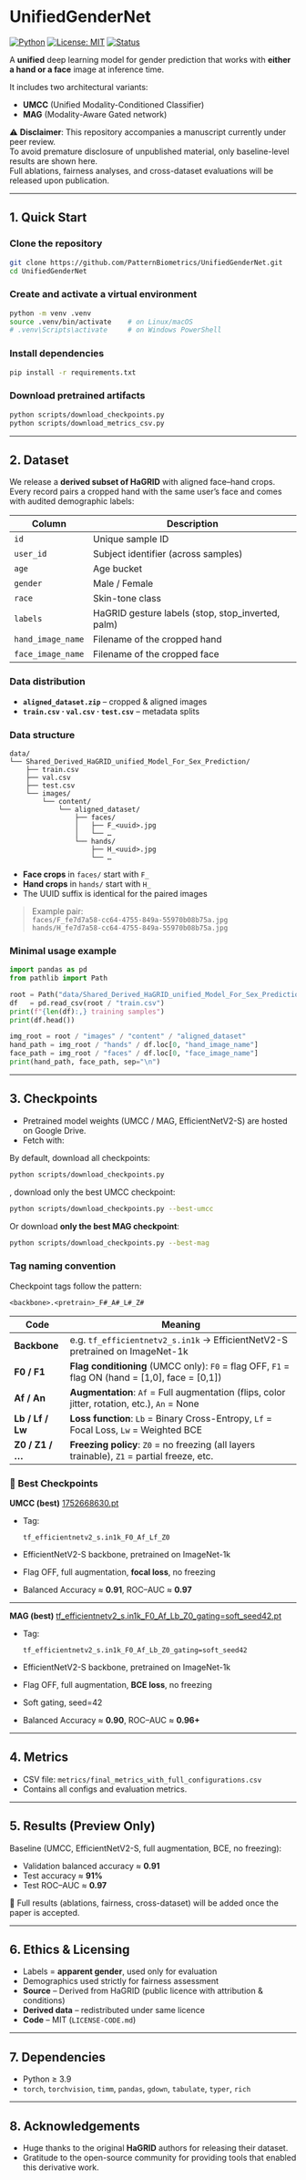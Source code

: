 # UnifiedGenderNet  
[![Python](https://img.shields.io/badge/python-3.9%2B-blue.svg)](https://www.python.org/)  [![License: MIT](https://img.shields.io/badge/License-MIT-green.svg)](LICENSE-CODE.md)  [![Status](https://img.shields.io/badge/status-under--review-yellow.svg)](#)  

A **unified** deep learning model for gender prediction that works with **either a hand or a face** image at inference time.  

It includes two architectural variants:
- **UMCC** (Unified Modality-Conditioned Classifier)  
- **MAG** (Modality-Aware Gated network)  

⚠️ **Disclaimer**: This repository accompanies a manuscript currently under peer review.  
To avoid premature disclosure of unpublished material, only baseline-level results are shown here.  
Full ablations, fairness analyses, and cross-dataset evaluations will be released upon publication.

---

## 1. Quick Start

### Clone the repository  

```bash
git clone https://github.com/PatternBiometrics/UnifiedGenderNet.git
cd UnifiedGenderNet
```

### Create and activate a virtual environment

```bash
python -m venv .venv
source .venv/bin/activate    # on Linux/macOS
# .venv\Scripts\activate     # on Windows PowerShell
```

### Install dependencies

```bash
pip install -r requirements.txt
```

### Download pretrained artifacts

```bash
python scripts/download_checkpoints.py
python scripts/download_metrics_csv.py
```

---

## 2. Dataset

We release a **derived subset of HaGRID** with aligned face–hand crops.  
Every record pairs a cropped hand with the same user’s face and comes with audited demographic labels:

| Column            | Description                               |
|-------------------|-------------------------------------------|
| `id`              | Unique sample ID                          |
| `user_id`         | Subject identifier (across samples)       |
| `age`             | Age bucket                                |
| `gender`          | Male / Female                             |
| `race`            | Skin-tone class                           |
| `labels`          | HaGRID gesture labels (stop, stop_inverted, palm) |
| `hand_image_name` | Filename of the cropped hand              |
| `face_image_name` | Filename of the cropped face              |

### Data distribution

* **`aligned_dataset.zip`** – cropped & aligned images  
* **`train.csv` · `val.csv` · `test.csv`** – metadata splits  

### Data structure

```
data/
└── Shared_Derived_HaGRID_unified_Model_For_Sex_Prediction/
    ├── train.csv
    ├── val.csv
    ├── test.csv
    └── images/
        └── content/
            └── aligned_dataset/
                ├── faces/
                │   ├── F_<uuid>.jpg
                │   └── …
                └── hands/
                    ├── H_<uuid>.jpg
                    └── …
```

* **Face crops** in `faces/` start with `F_`  
* **Hand crops** in `hands/` start with `H_`  
* The UUID suffix is identical for the paired images  

> Example pair:  
> `faces/F_fe7d7a58-cc64-4755-849a-55970b08b75a.jpg`  
> `hands/H_fe7d7a58-cc64-4755-849a-55970b08b75a.jpg`

### Minimal usage example

```python
import pandas as pd
from pathlib import Path

root = Path("data/Shared_Derived_HaGRID_unified_Model_For_Sex_Prediction")
df   = pd.read_csv(root / "train.csv")
print(f"{len(df):,} training samples")
print(df.head())

img_root = root / "images" / "content" / "aligned_dataset"
hand_path = img_root / "hands" / df.loc[0, "hand_image_name"]
face_path = img_root / "faces" / df.loc[0, "face_image_name"]
print(hand_path, face_path, sep="\n")
```

---

## 3. Checkpoints

* Pretrained model weights (UMCC / MAG, EfficientNetV2-S) are hosted on Google Drive.
* Fetch with:


By default, download all checkpoints:
```bash
python scripts/download_checkpoints.py
```

, download only the best UMCC checkpoint:
```bash
python scripts/download_checkpoints.py --best-umcc
```


Or download **only the best MAG checkpoint**:
  ```bash
  python scripts/download_checkpoints.py --best-mag
  ```
### Tag naming convention

Checkpoint tags follow the pattern:

```
<backbone>.<pretrain>_F#_A#_L#_Z#
```

| Code             | Meaning                                                                                           |
| ---------------- | ------------------------------------------------------------------------------------------------- |
| **Backbone**     | e.g. `tf_efficientnetv2_s.in1k` → EfficientNetV2-S pretrained on ImageNet-1k                      |
| **F0 / F1**      | **Flag conditioning** (UMCC only): `F0` = flag OFF, `F1` = flag ON (hand = \[1,0], face = \[0,1]) |
| **Af / An**      | **Augmentation**: `Af` = Full augmentation (flips, color jitter, rotation, etc.), `An` = None     |
| **Lb / Lf / Lw** | **Loss function**: `Lb` = Binary Cross-Entropy, `Lf` = Focal Loss, `Lw` = Weighted BCE            |
| **Z0 / Z1 / …**  | **Freezing policy**: `Z0` = no freezing (all layers trainable), `Z1` = partial freeze, etc.       |



### 📌 Best Checkpoints

**UMCC (best)**
[1752668630.pt](https://drive.google.com/file/d/1yK36dx8mdG5dvxZNNc50pHoALl77M9jX/view?usp=sharing)

* Tag:

  ```
  tf_efficientnetv2_s.in1k_F0_Af_Lf_Z0
  ```
* EfficientNetV2-S backbone, pretrained on ImageNet-1k
* Flag OFF, full augmentation, **focal loss**, no freezing
* Balanced Accuracy ≈ **0.91**, ROC–AUC ≈ **0.97**

---

**MAG (best)**
[tf\_efficientnetv2\_s.in1k\_F0\_Af\_Lb\_Z0\_gating=soft\_seed42.pt](https://drive.google.com/file/d/1dtaaEXrHwNI_vhO327DyUL74_5gFCeSX/view?usp=drive_link)

* Tag:

  ```
  tf_efficientnetv2_s.in1k_F0_Af_Lb_Z0_gating=soft_seed42
  ```
* EfficientNetV2-S backbone, pretrained on ImageNet-1k
* Flag OFF, full augmentation, **BCE loss**, no freezing
* Soft gating, seed=42
* Balanced Accuracy ≈ **0.90**, ROC–AUC ≈ **0.96+**

---

## 4. Metrics

* CSV file: `metrics/final_metrics_with_full_configurations.csv`  
* Contains all configs and evaluation metrics.  


---

## 5. Results (Preview Only)

Baseline (UMCC, EfficientNetV2-S, full augmentation, BCE, no freezing):

* Validation balanced accuracy ≈ **0.91**  
* Test accuracy ≈ **91%**  
* Test ROC–AUC ≈ **0.97**  

📌 Full results (ablations, fairness, cross-dataset) will be added once the paper is accepted.

---

## 6. Ethics & Licensing

* Labels = **apparent gender**, used only for evaluation  
* Demographics used strictly for fairness assessment  
* **Source** – Derived from HaGRID (public licence with attribution & conditions)  
* **Derived data** – redistributed under same licence  
* **Code** – MIT (`LICENSE-CODE.md`)  

---

## 7. Dependencies

* Python ≥ 3.9  
* `torch`, `torchvision`, `timm`, `pandas`, `gdown`, `tabulate`, `typer`, `rich`

---


## 8. Acknowledgements

* Huge thanks to the original **HaGRID** authors for releasing their dataset.  
* Gratitude to the open-source community for providing tools that enabled this derivative work.
